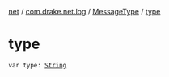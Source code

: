 [net](../../index.md) / [com.drake.net.log](../index.md) / [MessageType](index.md) / [type](./type.md)

# type

`var type: `[`String`](https://kotlinlang.org/api/latest/jvm/stdlib/kotlin/-string/index.html)